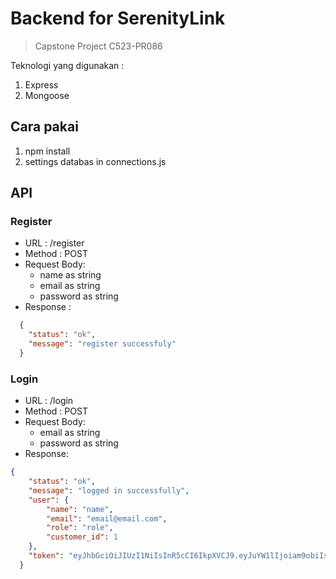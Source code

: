 # Backend for SerenityLink

> Capstone Project C523-PR086

Teknologi yang digunakan :
1. Express
2. Mongoose

## Cara pakai
1. npm install
2. settings databas in connections.js

## API

### Register 
* URL : /register
* Method : POST
* Request Body:
  * name as string
  * email as string
  * password as string
* Response :
```json
  {
    "status": "ok",
    "message": "register successfuly"
  }
```

### Login
* URL : /login
* Method : POST
* Request Body:
  * email as string
  * password as string
* Response:
```json
{
    "status": "ok",
    "message": "logged in successfully",
    "user": {
        "name": "name",
        "email": "email@email.com",
        "role": "role",
        "customer_id": 1
    },
    "token": "eyJhbGciOiJIUzI1NiIsInR5cCI6IkpXVCJ9.eyJuYW1lIjoiam9obiIsImVtYWlsIjoiam9obmRvZUBnbWFpbC5jb20iLCJyb2xlIjoidXNlciIsImN1c3RvbWVyX2lkIjozLCJpYXQiOjE3MDA2MzQxNDR9.sgoDeu8lNRm_SfoXbb7MkpMEn4ghG0g4Le0GFyN2bn8"
  }
```
  
